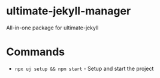 # ultimate-jekyll-manager
All-in-one package for ultimate-jekyll

# Commands
* `npx uj setup && npm start` - Setup and start the project
